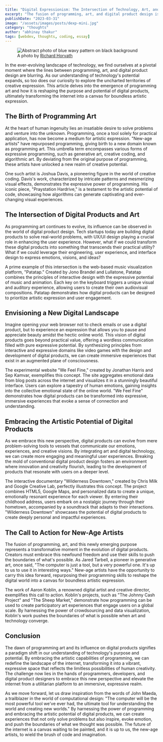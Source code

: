 ```yaml
---
title: "Digital Expressionism: The Intersection of Technology, Art, and Purpose"
excerpt: "The fusion of programming, art, and digital product design is redefining the purpose and potential of technology, transforming the internet into a canvas for boundless creative expression."
publishDate: "2023-03-31"
image: "/assets/images/posts/dexp-mini.jpg"
category: "thoughts"
author: "abhinay thakur"
tags: [webdev, thoughts, coding, essay]
---
```


<figure class="text-center text-xs -mx-32">
  <img src="/assets/images/posts/dexp.jpg" alt="Abstract photo of blue wavy pattern on black background" />
  <figcaption>
    A photo by <a href="https://unsplash.com/photos/OcXxgXYucHo" target="_blank">Richard Horvath</a>
  </figcaption>
</figure>

<p class="first-letter:text-5xl first-letter:font-medium">
In the ever-evolving landscape of technology, we find ourselves at a pivotal moment where the lines between programming, art, and digital product design are blurring. As our understanding of technology's potential expands, so too does our curiosity to explore the uncharted territories of creative expression. This article delves into the emergence of programming art and how it is reshaping the purpose and potential of digital products, ultimately transforming the internet into a canvas for boundless artistic expression.
</p>

## The Birth of Programming Art

At the heart of human ingenuity lies an insatiable desire to solve problems and venture into the unknown. Programming, once a tool solely for practical application, has now become a medium for artistic expression. "New-age artists" have repurposed programming, giving birth to a new domain known as programming art. This umbrella term encompasses various forms of expressive programming, such as generative art, creative coding, and algorithmic art. By deviating from the original purpose of programming, these artists have unlocked a new realm of creative potential.

One such artist is Joshua Davis, a pioneering figure in the world of creative coding. Davis's work, characterized by intricate patterns and mesmerizing visual effects, demonstrates the expressive power of programming. His iconic piece, "Praystation Hardrive," is a testament to the artistic potential of code, showcasing how algorithms can generate captivating and ever-changing visual experiences.

## The Intersection of Digital Products and Art

As programming art continues to evolve, its influence can be observed in the world of digital product design. Tech startups today are building digital products to solve real-world problems, with UX/UI design playing a crucial role in enhancing the user experience. However, what if we could transform these digital products into something that transcends their practical utility? What if we could leverage their engineering, user experience, and interface design to express emotions, visions, and ideas?

A prime example of this intersection is the web-based music visualization platform, "Patatap." Created by Jono Brandel and Lullatone, Patatap combines the principles of interactive design with the expressive potential of music and animation. Each key on the keyboard triggers a unique visual and auditory experience, allowing users to create their own audiovisual compositions. Patatap demonstrates how digital products can be designed to prioritize artistic expression and user engagement.

## Envisioning a New Digital Landscape

Imagine opening your web browser not to check emails or use a digital product, but to experience an expression that allows you to pause and appreciate beauty amidst the hectic online world. This vision of digital products goes beyond practical value, offering a wordless communication filled with pure expressive potential. By synthesizing principles from interactive and expressive domains like video games with the design and development of digital products, we can create immersive experiences that exist in an augmented plane of consciousness.

The experimental website "We Feel Fine," created by Jonathan Harris and Sep Kamvar, exemplifies this concept. The site aggregates emotional data from blog posts across the internet and visualizes it in a stunningly beautiful interface. Users can explore a tapestry of human emotions, gaining insights into the collective emotional state of the online world. "We Feel Fine" demonstrates how digital products can be transformed into expressive, immersive experiences that evoke a sense of connection and understanding.

## Embracing the Artistic Potential of Digital Products

As we embrace this new perspective, digital products can evolve from mere problem-solving tools to vessels that communicate our emotions, experiences, and creative visions. By integrating art and digital technology, we can create more engaging and meaningful user experiences. Breaking the mold of conventional digital product design fosters an environment where innovation and creativity flourish, leading to the development of products that resonate with users on a deeper level.

The interactive documentary "Wilderness Downtown," created by Chris Milk and Google Creative Lab, perfectly illustrates this concept. The project combines HTML5, Google Maps, and personalized data to create a unique, emotionally resonant experience for each viewer. By entering their childhood address, users embark on a nostalgic journey through their hometown, accompanied by a soundtrack that adapts to their interactions. "Wilderness Downtown" showcases the potential of digital products to create deeply personal and impactful experiences.

## The Call to Action for New-Age Artists

The fusion of programming, art, and this newly emerging purpose represents a transformative moment in the evolution of digital products. Creators must embrace this newfound freedom and use their skills to push the boundaries of what's possible. As Jared Tarbell, a pioneer in generative art, once said, "The computer is just a tool, but a very powerful one. It's up to us to use it in interesting ways." New-age artists have the opportunity to carry this idea forward, repurposing their programming skills to reshape the digital world into a canvas for boundless artistic expression.

The work of Aaron Koblin, a renowned digital artist and creative director, exemplifies this call to action. Koblin's projects, such as "The Johnny Cash Project" and "The Sheep Market," demonstrate how programming can be used to create participatory art experiences that engage users on a global scale. By harnessing the power of crowdsourcing and data visualization, Koblin's work pushes the boundaries of what is possible when art and technology converge.

## Conclusion

The dawn of programming art and its influence on digital products signifies a paradigm shift in our understanding of technology's purpose and potential. By embracing the artistic capabilities of programming, we can redefine the landscape of the internet, transforming it into a vibrant, expressive space that reflects the limitless possibilities of human creativity. The challenge now lies in the hands of programmers, developers, and digital product designers to embrace this new perspective and elevate the internet from a utilitarian platform to an immersive, expressive realm.

As we move forward, let us draw inspiration from the words of John Maeda, a trailblazer in the world of computational design: "The computer will be the most powerful tool we've ever had, the ultimate tool for understanding the world and creating new worlds." By harnessing the power of programming and embracing the artistic potential of digital products, we can create experiences that not only solve problems but also inspire, evoke emotion, and push the boundaries of what we thought was possible. The future of the internet is a canvas waiting to be painted, and it is up to us, the new-age artists, to wield the brush of code and imagination.

